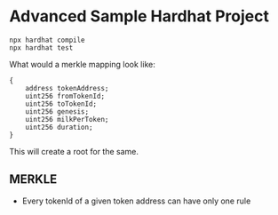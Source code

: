 # Advanced Sample Hardhat Project

```shell
npx hardhat compile
npx hardhat test
```

What would a merkle mapping look like:

```
{
    address tokenAddress;
    uint256 fromTokenId;
    uint256 toTokenId;
    uint256 genesis;
    uint256 milkPerToken;
    uint256 duration;
}
```

This will create a root for the same.

## MERKLE

-   Every tokenId of a given token address can have only one rule
